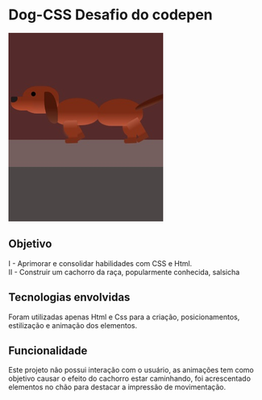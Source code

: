 # Dog-CSS Desafio do codepen

![dog](https://github.com/EmilcyFelipe/Dog-CSS/blob/master/Dog.jpg)

## Objetivo
  I - Aprimorar e consolidar habilidades com CSS e Html. </br>
  II - Construir um cachorro da raça, popularmente conhecida, salsicha
 
## Tecnologias envolvidas
  Foram utilizadas apenas Html e Css para a criação, posicionamentos, estilização e animação dos elementos.

## Funcionalidade
  Este projeto não possui interação com o usuário, as animações tem como objetivo causar o efeito do cachorro estar caminhando, foi acrescentado elementos no chão para destacar a impressão de movimentação.
  
